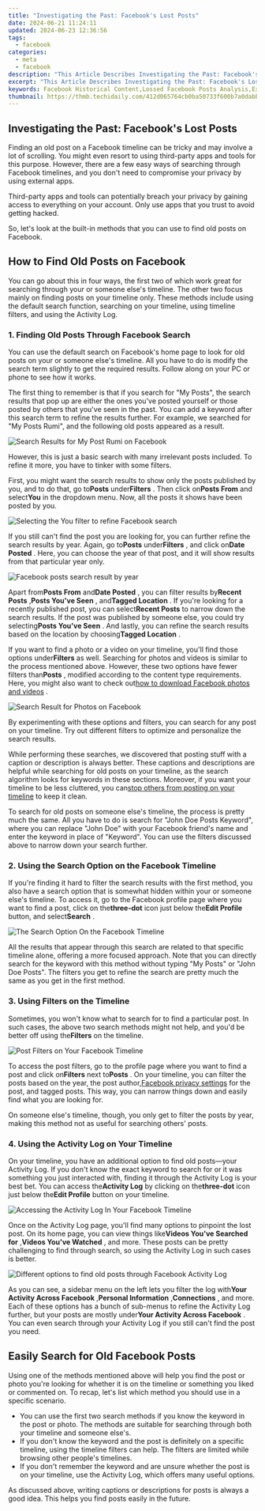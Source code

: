 ```yaml
---
title: "Investigating the Past: Facebook's Lost Posts"
date: 2024-06-21 11:24:11
updated: 2024-06-23 12:36:56
tags:
  - facebook
categories:
  - meta
  - facebook
description: "This Article Describes Investigating the Past: Facebook's Lost Posts"
excerpt: "This Article Describes Investigating the Past: Facebook's Lost Posts"
keywords: Facebook Historical Content,Lossed Facebook Posts Analysis,Exploring FB Archives,Investigate Fb Deleted Info,Social Media Past Insight,Digital History on FB,Uncovering Lost FB Content
thumbnail: https://thmb.techidaily.com/412d065764cb0ba50733f600b7a0dabb6c2d4fd117a0cc25cd8642bbb251c9cc.png
---
```


## Investigating the Past: Facebook's Lost Posts

 Finding an old post on a Facebook timeline can be tricky and may involve a lot of scrolling. You might even resort to using third-party apps and tools for this purpose. However, there are a few easy ways of searching through Facebook timelines, and you don't need to compromise your privacy by using external apps.

 Third-party apps and tools can potentially breach your privacy by gaining access to everything on your account. Only use apps that you trust to avoid getting hacked.

 So, let's look at the built-in methods that you can use to find old posts on Facebook.

## How to Find Old Posts on Facebook

 You can go about this in four ways, the first two of which work great for searching through your or someone else's timeline. The other two focus mainly on finding posts on your timeline only. These methods include using the default search function, searching on your timeline, using timeline filters, and using the Activity Log.

### 1\. Finding Old Posts Through Facebook Search

 You can use the default search on Facebook's home page to look for old posts on your or someone else's timeline. All you have to do is modify the search term slightly to get the required results. Follow along on your PC or phone to see how it works.

 The first thing to remember is that if you search for "My Posts", the search results that pop up are either the ones you've posted yourself or those posted by others that you've seen in the past. You can add a keyword after this search term to refine the results further. For example, we searched for "My Posts Rumi", and the following old posts appeared as a result.

![Search Results for My Post Rumi on Facebook](https://static1.makeuseofimages.com/wordpress/wp-content/uploads/2022/05/Search-Results-for-My-Post-Rumi-on-Facebook.jpg)

 However, this is just a basic search with many irrelevant posts included. To refine it more, you have to tinker with some filters.

 First, you might want the search results to show only the posts published by you, and to do that, go to**Posts** under**Filters** . Then click on**Posts From** and select**You** in the dropdown menu. Now, all the posts it shows have been posted by you.

![Selecting the You filter to refine Facebook search](https://static1.makeuseofimages.com/wordpress/wp-content/uploads/2022/05/Selecting-the-You-filter-to-refine-Facebook-search.jpg)

 If you still can't find the post you are looking for, you can further refine the search results by year. Again, go to**Posts** under**Filters** , and click on**Date Posted** . Here, you can choose the year of that post, and it will show results from that particular year only.

![Facebook posts search result by year](https://static1.makeuseofimages.com/wordpress/wp-content/uploads/2022/05/Facebook-posts-search-result-by-year.jpg)

 Apart from**Posts From** and**Date Posted** , you can filter results by**Recent Posts** ,**Posts You've Seen** , and**Tagged Location** . If you're looking for a recently published post, you can select**Recent Posts** to narrow down the search results. If the post was published by someone else, you could try selecting**Posts You've Seen** . And lastly, you can refine the search results based on the location by choosing**Tagged Location** .

 If you want to find a photo or a video on your timeline, you'll find those options under**Filters** as well. Searching for photos and videos is similar to the process mentioned above. However, these two options have fewer filters than**Posts** , modified according to the content type requirements. Here, you might also want to check out[how to download Facebook photos and videos](https://www.makeuseof.com/tag/7-ways-to-download-facebook-photos-videos-that-actually-still-work-in-2016/) .

![Search Result for Photos on Facebook](https://static1.makeuseofimages.com/wordpress/wp-content/uploads/2022/05/Search-Result-for-Photos-on-Facebook.jpg)

 By experimenting with these options and filters, you can search for any post on your timeline. Try out different filters to optimize and personalize the search results.

 While performing these searches, we discovered that posting stuff with a caption or description is always better. These captions and descriptions are helpful while searching for old posts on your timeline, as the search algorithm looks for keywords in these sections. Moreover, if you want your timeline to be less cluttered, you can[stop others from posting on your timeline](https://www.makeuseof.com/tag/stop-people-posting-facebook-timeline/) to keep it clean.

 To search for old posts on someone else's timeline, the process is pretty much the same. All you have to do is search for "John Doe Posts Keyword", where you can replace "John Doe" with your Facebook friend's name and enter the keyword in place of "Keyword". You can use the filters discussed above to narrow down your search further.

### 2\. Using the Search Option on the Facebook Timeline

 If you're finding it hard to filter the search results with the first method, you also have a search option that is somewhat hidden within your or someone else's timeline. To access it, go to the Facebook profile page where you want to find a post, click on the**three-dot** icon just below the**Edit Profile** button, and select**Search** .

![The Search Option On the Facebook Timeline](https://static1.makeuseofimages.com/wordpress/wp-content/uploads/2023/01/the-search-option-on-the-facebook-timeline.jpg)

 All the results that appear through this search are related to that specific timeline alone, offering a more focused approach. Note that you can directly search for the keyword with this method without typing "My Posts" or "John Doe Posts". The filters you get to refine the search are pretty much the same as you get in the first method.

### 3\. Using Filters on the Timeline

 Sometimes, you won't know what to search for to find a particular post. In such cases, the above two search methods might not help, and you'd be better off using the**Filters** on the timeline.

![Post Filters on Your Facebook Timeline](https://static1.makeuseofimages.com/wordpress/wp-content/uploads/2023/01/post-filters-on-your-facebook-timeline.jpg)

 To access the post filters, go to the profile page where you want to find a post and click on**Filters** next to**Posts** . On your timeline, you can filter the posts based on the year, the post author,[Facebook privacy settings](https://www.makeuseof.com/facebook-privacy-settings-you-should-change/) for the post, and tagged posts. This way, you can narrow things down and easily find what you are looking for.

 On someone else's timeline, though, you only get to filter the posts by year, making this method not as useful for searching others' posts.

### 4\. Using the Activity Log on Your Timeline

 On your timeline, you have an additional option to find old posts—your Activity Log. If you don't know the exact keyword to search for or it was something you just interacted with, finding it through the Activity Log is your best bet. You can access the**Activity Log** by clicking on the**three-dot** icon just below the**Edit Profile** button on your timeline.

![Accessing the Activity Log In Your Facebook Timeline](https://static1.makeuseofimages.com/wordpress/wp-content/uploads/2023/02/accessing-the-activity-log-in-your-facebook-timeline-1.jpg)

 Once on the Activity Log page, you'll find many options to pinpoint the lost post. On its home page, you can view things like**Videos You've Searched for** ,**Videos You've Watched** , and more. These posts can be pretty challenging to find through search, so using the Activity Log in such cases is better.

![Different options to find old posts through Facebook Activity Log](https://static1.makeuseofimages.com/wordpress/wp-content/uploads/2023/10/different-options-to-find-old-posts-through-facebook-activity-log.jpg)

 As you can see, a sidebar menu on the left lets you filter the log with**Your Activity Across Facebook** ,**Personal Information** ,**Connections** , and more. Each of these options has a bunch of sub-menus to refine the Activity Log further, but your posts are mostly under**Your Activity Across Facebook** . You can even search through your Activity Log if you still can't find the post you need.

## Easily Search for Old Facebook Posts

 Using one of the methods mentioned above will help you find the post or photo you're looking for whether it is on the timeline or something you liked or commented on. To recap, let's list which method you should use in a specific scenario.

* You can use the first two search methods if you know the keyword in the post or photo. The methods are suitable for searching through both your timeline and someone else's.
* If you don't know the keyword and the post is definitely on a specific timeline, using the timeline filters can help. The filters are limited while browsing other people's timelines.
* If you don't remember the keyword and are unsure whether the post is on your timeline, use the Activity Log, which offers many useful options.

 As discussed above, writing captions or descriptions for posts is always a good idea. This helps you find posts easily in the future.


<ins class="adsbygoogle"
     style="display:block"
     data-ad-format="autorelaxed"
     data-ad-client="ca-pub-7571918770474297"
     data-ad-slot="1223367746"></ins>



<ins class="adsbygoogle"
     style="display:block"
     data-ad-client="ca-pub-7571918770474297"
     data-ad-slot="8358498916"
     data-ad-format="auto"
     data-full-width-responsive="true"></ins>
